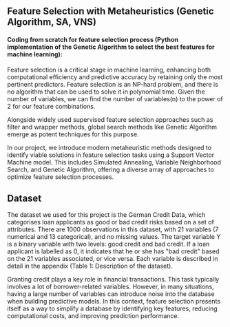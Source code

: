 ## Feature Selection with Metaheuristics (Genetic Algorithm, SA, VNS)

#### Coding from scratch for feature selection process (Python implementation of the Genetic Algorithm to select the best features for machine learning):


Feature selection is a critical stage in machine learning, enhancing both computational efficiency and predictive accuracy by retaining only the most pertinent predictors. Feature selection is an NP-hard problem, and there is no algorithm that can be used to solve it in polynomial time. Given the number of variables, we can find the number of variables(n) to the power of 2 for our feature combinations.

Alongside widely used supervised feature selection approaches such as filter and wrapper methods, global search methods like Genetic Algorithm emerge as potent techniques for this purpose.

In our project, we introduce modern metaheuristic methods designed to identify viable solutions in feature selection tasks using a Support Vector Machine model. This includes Simulated Annealing, Variable Neighborhood Search, and Genetic Algorithm, offering a diverse array of approaches to optimize feature selection processes.

## Dataset
The dataset we used for this project is the German Credit Data, which categorises loan applicants
as good or bad credit risks based on a set of attributes. There are 1000 observations in this
dataset, with 21 variables (7 numerical and 13 categorical), and no missing values. The target
variable Y is a binary variable with two levels: good credit and bad credit. If a loan applicant is
labelled as 0, it indicates that he or she has "bad credit" based on the 21 variables associated, or
vice versa. Each variable is described in detail in the appendix (Table 1: Description of the
dataset).

Granting credit plays a key role in financial transactions. This task typically involves a lot of borrower-related variables. However, in many situations, having a large number of variables can introduce noise into the database when building predictive models. In this context, feature selection presents itself as a way to simplify a database by identifying key features, reducing computational costs, and improving prediction performance.

